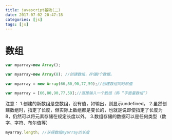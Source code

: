 ```yaml
---
title: javascript基础(二)
date: 2017-07-02 20:47:18
categories: [js]
tags: [js]
---
```


<!-- more -->
<h1>数组</h1>

```javascript
var myarray=new Array();

var myarray=new Array(8); //创建数组，存储8个数据。
 
var myarray = new Array(66,80,90,77,59);//创建数组同时赋值

var myarray = [66,80,90,77,59];//直接输入一个数组（称 “字面量数组”）
```
注意：
1.创建的新数组是空数组，没有值，如输出，则显示undefined。
2.虽然创建数组时，指定了长度，但实际上数组都是变长的，也就是说即使指定了长度为8，仍然可以将元素存储在规定长度以外。
3.数组存储的数据可以是任何类型（数字、字符、布尔值等）

```javascript
myarray.length; //获得数组myarray的长度
```


<!--<img src="/images/6.png" width="800" height="263" />-->
<!--<font color=#FF6666></font>-->
